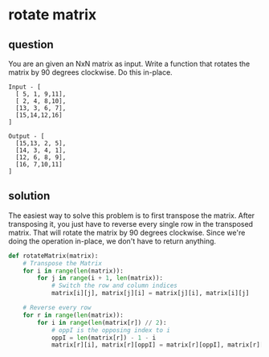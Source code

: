 # rotate matrix

## question
You are an given an NxN matrix as input. Write a function that rotates the matrix by 90 degrees clockwise. Do this in-place.
```
Input - [
  [ 5, 1, 9,11],
  [ 2, 4, 8,10],
  [13, 3, 6, 7],
  [15,14,12,16]
]

Output - [
  [15,13, 2, 5],
  [14, 3, 4, 1],
  [12, 6, 8, 9],
  [16, 7,10,11]
]
```

## solution
The easiest way to solve this problem is to first transpose the matrix. After transposing it, you just have to reverse every single row in the transposed matrix. That will rotate the matrix by 90 degrees clockwise. Since we're doing the operation in-place, we don't have to return anything.
```python
def rotateMatrix(matrix):
    # Transpose the Matrix
    for i in range(len(matrix)):
        for j in range(i + 1, len(matrix)):
            # Switch the row and column indices
            matrix[i][j], matrix[j][i] = matrix[j][i], matrix[i][j]

    # Reverse every row
    for r in range(len(matrix)):
        for i in range(len(matrix[r]) // 2):
            # oppI is the opposing index to i
            oppI = len(matrix[r]) - 1 - i
            matrix[r][i], matrix[r][oppI] = matrix[r][oppI], matrix[r][i]
```
